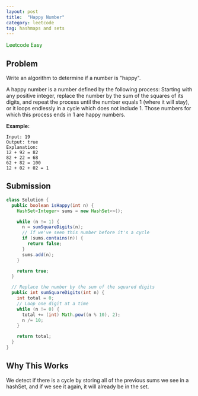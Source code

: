 ```yaml
---
layout: post
title:  "Happy Number"
category: leetcode
tag: hashmaps and sets
---
```


<span style="color:green;">Leetcode Easy</span>

## Problem

Write an algorithm to determine if a number is "happy".

A happy number is a number defined by the following process: Starting with any positive integer, replace the number by the sum of the squares of its digits, and repeat the process until the number equals 1 (where it will stay), or it loops endlessly in a cycle which does not include 1. Those numbers for which this process ends in 1 are happy numbers.

**Example:**

```
Input: 19
Output: true
Explanation:
12 + 92 = 82
82 + 22 = 68
62 + 82 = 100
12 + 02 + 02 = 1
```

## Submission

```java
class Solution {
  public boolean isHappy(int n) {
    HashSet<Integer> sums = new HashSet<>();

    while (n != 1) {
      n = sumSquareDigits(n);
      // If we've seen this number before it's a cycle
      if (sums.contains(n)) {
        return false;
      }
      sums.add(n);
    }

    return true;
  }

  // Replace the number by the sum of the squared digits
  public int sumSquareDigits(int n) {
    int total = 0;
    // Loop one digit at a time
    while (n != 0) {
      total += (int) Math.pow((n % 10), 2);
      n /= 10;
    }

    return total;
  }
}
```

## Why This Works

We detect if there is a cycle by storing all of the previous sums we see in a hashSet, and if we see it again, it will already be in the set.
